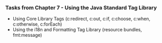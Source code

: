 ### Tasks from Chapter 7 - Using the Java Standard Tag Library

* Using Core Library Tags (c:redirect, c:out, c:if, c:choose, c:when, c:otherwise, c:forEach)
* Using the i18n and Formatting Tag Library (resource bundles, fmt:message)